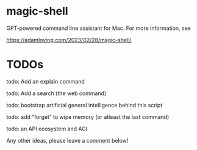 # magic-shell

GPT-powered command line assistant for Mac. For more information, see

https://adamloving.com/2023/02/28/magic-shell/

# TODOs

todo: Add an explain command

todo: Add a search (the web command)

todo: bootstrap artificial general intelligence behind this script

todo: add “forget” to wipe memory (or atleast the last command)

todo: an API ecosystem and AGI

Any other ideas, please leave a comment below!
